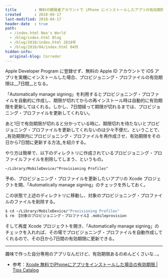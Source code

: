 ```yaml
---
title        : 無料の開発者アカウントで iPhone にインストールしたアプリの有効期限を更新する方法
created      : 2018-04-17
last-modified: 2018-04-17
header-date  : true
path:
  - /index.html Neo's World
  - /blog/index.html Blog
  - /blog/2018/index.html 2018年
  - /blog/2018/04/index.html 04月
hidden-info:
  original-blog: Corredor
---
```


Apple Developer Program に登録せず、無料の Apple ID アカウントで iOS アプリを実機にインストールした場合、プロビジョニング・プロファイルの有効期限は__7日間__となる。

「Automatically manage signing」を利用するとプロビジョニング・プロファイルを自動的に作成し、期限が切れてからの再インストール時は自動的に有効期限を更新してはくれる。しかし、7日間経って期限が切れるまでは、プロビジョニング・プロファイルを更新してくれない。

あと1日で有効期限が切れると分かっている時に、期限切れを待たないとプロビジョニング・プロファイルを更新してくれないのは少々不便だ。ということで、_有効期限内にプロビジョニング・プロファイルを再作成させ、有効期限をその日から7日間に更新する方法_を紹介する。

やり方は簡単で、以下のディレクトリに作成されているプロビジョニング・プロファイルファイルを削除してしまう、というもの。

```
~/Library/MobileDevice/"Provisioning Profiles"
```

予め、プロビジョニング・プロファイルを更新したいアプリの Xcode プロジェクトを開、「Automatically manage signing」のチェックを外しておく。

この状態で上述のディレクトリに移動し、対象のプロビジョニング・プロファイルのファイルを削除する。

```bash
$ cd ~/Library/MobileDevice/"Provisioning Profiles"
$ rm 【対象のプロビジョニング・プロファイル】.mobileprovision
```

そして再度 Xcode プロジェクトを開き、「Automatically manage signing」のチェックを入れれば、その場でプロビジョニング・プロファイルを自動作成してくれるので、その日から7日間の有効期限に更新できる。

---

趣味で作った自分専用のアプリなんだけど、有効期限あるのめんどくさいな…。

- 参考：[Xcode 無料でiPhoneにアプリをインストールした場合の有効期限 | Tips Catalog](http://catacataog.com/install-for-free-expiration-date/)
